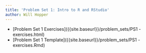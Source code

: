 ```yaml
---
title: 'Problem Set 1: Intro to R and RStudio'
author: Will Hopper
---
```


* [Problem Set 1 Exercises]({{site.baseurl}}/problem_sets/PS1 - exercises.html) 
* [Problem Set 1 Template]({{site.baseurl}}/problem_sets/PS1 - exercises.Rmd) 
